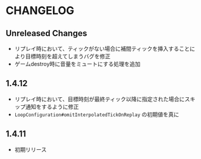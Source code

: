 # CHANGELOG

## Unreleased Changes
* リプレイ時において、ティックがない場合に補間ティックを挿入することにより目標時刻を超えてしまうバグを修正
* ゲームdestroy時に音量をミュートにする処理を追加

## 1.4.12
* リプレイ時において、目標時刻が最終ティック以降に指定された場合にスキップ通知をするように修正
* `LoopConfiguration#omitInterpolatedTickOnReplay` の初期値を真に

## 1.4.11
* 初期リリース
